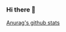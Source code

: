### Hi there 👋

<!--
**shakhawat-khan/shakhawat-khan** is a ✨ _special_ ✨ repository because its `README.md` (this file) appears on your GitHub profile.

Here are some ideas to get you started:

- 🔭 I’m currently working on ...
- 🌱 I’m currently learning ...
- 👯 I’m looking to collaborate on ...
- 🤔 I’m looking for help with ...
- 💬 Ask me about ...
- 📫 How to reach me: ...
- 😄 Pronouns: ...
- ⚡ Fun fact: ...
-->

[Anurag's github stats](https://github-readme-stats.vercel.app/api?username=shakhawat-khan&show_icons=true&theme=radical)
